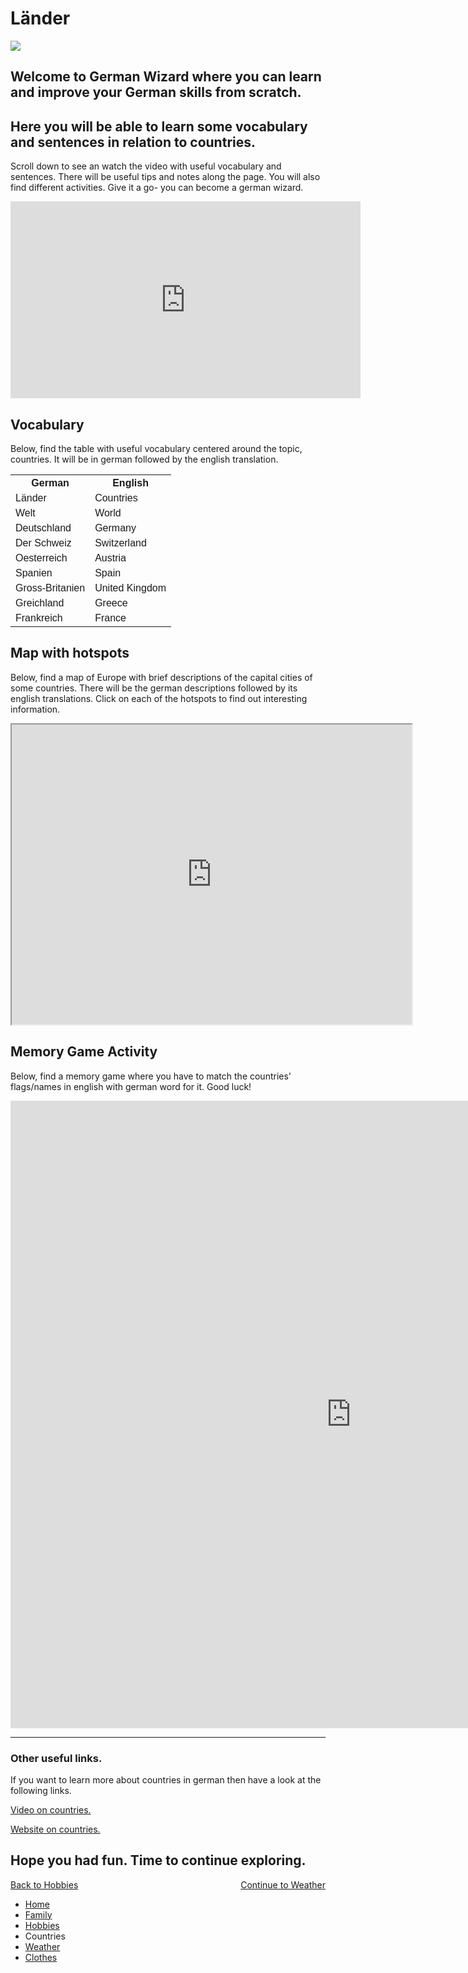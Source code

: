 

<h1>Länder</h1>


  <img src="https://upload.wikimedia.org/wikipedia/en/thumb/6/6b/Terrestrial_globe.svg/1054px-Terrestrial_globe.svg.png" />
  
<h2>Welcome to German Wizard where you can learn and improve your German skills from scratch.</h2>

<h2> Here you will be able to learn some vocabulary and sentences in relation to countries.</h2>
<p> Scroll down to see an watch the video with useful vocabulary and sentences. There will be useful tips and notes along the page. You will also find different activities. Give it a go- you can become a german wizard.</p>
<p>

  
<iframe width="560" height="315" src="https://www.youtube.com/embed/W7pOkEx4kW8?rel=0" frameborder="0" allow="autoplay; encrypted-media" allowfullscreen></iframe>


<h2> Vocabulary</h2>
<p> Below, find the table with useful vocabulary centered around the topic, countries. It will be in german followed by the english translation. </p>
<p>

<html>
<head>
<style>
table {
    font-family: arial, sans-serif;
    border-collapse: collapse;
    width: 100%;
}

td, th {
    border: 1px solid #dddddd;
    text-align: left;
    padding: 8px;
}

tr:nth-child(even) {
    background-color: #dddddd;
}
</style>
</head>
<body>

<table>
  <tr>
    <th>German</th>
    <th>English</th>
  </tr>
  <tr>
    <td>Länder</td>
    <td>Countries</td>
  </tr>
  <tr>
    <td>Welt</td>
    <td>World</td>
  </tr>
  <tr>
    <td>Deutschland</td>
    <td>Germany</td>
  </tr>
  <tr>
    <td>Der Schweiz</td>
    <td>Switzerland</td>
  </tr>
  <tr>
    <td>Oesterreich</td>
    <td>Austria</td>
  </tr>
  <tr>
    <td>Spanien</td>
    <td>Spain</td>
  </tr>
  <tr>
    <td>Gross-Britanien</td>
    <td>United Kingdom</td>
  </tr>
  <tr>
    <td>Greichland</td>
    <td>Greece</td>
  </tr>
   <tr>
    <td>Frankreich</td>
    <td>France</td>
  </tr>
</table>

</body>
</html>

<h2> Map with hotspots</h2>

<p> Below, find a map of Europe with brief descriptions of the capital cities of some countries. There will be the german descriptions followed by its english translations. Click on each of the hotspots to find out interesting information.</p>
<p>
<iframe src="https://www.google.com/maps/d/embed?mid=1eYQ0kLyu2x4y7kPsa1Dy38YlTZlnVG38" width="640" height="480"></iframe>

<h2>Memory Game Activity</h2>

<p> Below, find a memory game where you have to match the countries' flags/names in english with german word for it. Good luck!</p>
  <p>
<iframe src="https://h5p.org/h5p/embed/167465" width="1090" height="1004" frameborder="0" allowfullscreen="allowfullscreen"></iframe><script src="https://h5p.org/sites/all/modules/h5p/library/js/h5p-resizer.js" charset="UTF-8"></script>


<hr>
<h3>Other useful links.</h3>
<p>If you want to learn more about countries in german then have a look at the following links.
  
  <a href="https://www.youtube.com/watch?v=JOgBEiv7e-c">Video on countries.</a></p>
  
<a href="https://www.thoughtco.com/countries-of-the-world-index-4101906">Website on countries.</a></p>

<h2> Hope you had fun. Time to continue exploring.</h2>


<p>
<a style="float:left;" href="hobbies.html">Back to Hobbies</a>
                                      
<a style="float:right;" href="weather.html"> Continue to Weather</a>
 
</p>

<div style="clear:both;"></div>


<ul class="breadcrumb">
  <li><a href="index.html">Home</a></li>
  <li><a href="family.html">Family</a></li>
  <li><a href="hobbies.html">Hobbies</a></li>
  <li>Countries</li>
  <li><a href="weather.html"> Weather</a></li>
  <li><a href="clothes.html">Clothes</a></li>
</ul>
